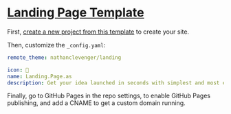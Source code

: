 # [Landing Page Template](https://github.com/nathanclevenger/landing-page/generate)

First, [create a new project from this template](https://github.com/nathanclevenger/landing-page/generate) to create your site.

Then, customize the `_config.yaml`:

```yaml
remote_theme: nathanclevenger/landing

icon: 🚀
name: Landing.Page.as
description: Get your idea launched in seconds with simplest and most easy-to-use landing page template you've ever worked with.
```

Finally, go to GitHub Pages in the repo settings, to enable GitHub Pages publishing, and add a CNAME to get a custom domain running.

